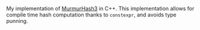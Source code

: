 My implementation of [MurmurHash3](https://github.com/PeterScott/murmur3/blob/master/murmur3.c) in C++.
This implementation allows for compile time hash computation thanks to `constexpr`, and avoids type punning.
